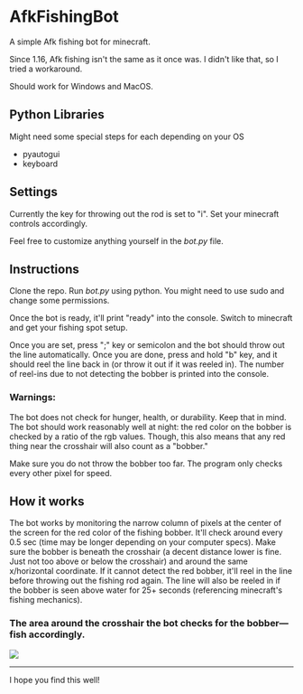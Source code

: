 # AfkFishingBot
A simple Afk fishing bot for minecraft.

Since 1.16, Afk fishing isn't the same as it once was. I didn't like that, so I tried a workaround. 

Should work for Windows and MacOS. 

## Python Libraries
Might need some special steps for each depending on your OS
- pyautogui
- keyboard

## Settings
Currently the key for throwing out the rod is set to "i". Set your minecraft controls accordingly.

Feel free to customize anything yourself in the <i>bot.py</i> file.


## Instructions
Clone the repo. Run <i>bot.py</i> using python. You might need to use sudo and change some permissions.

Once the bot is ready, it'll print "ready" into the console. Switch to minecraft and get your fishing spot setup. 

Once you are set, press ";" key or semicolon and the bot should throw out the line automatically. Once you are done, press and hold "b" key, and it should reel the line back in (or throw it out if it was reeled in). The number of reel-ins due to not detecting the bobber is printed into the console. 

### Warnings:
The bot does not check for hunger, health, or durability. Keep that in mind. The bot should work reasonably well at night: the red color on the bobber is checked by a ratio of the rgb values. Though, this also means that any red thing near the crosshair will also count as a "bobber."

Make sure you do not throw the bobber too far. The program only checks every other pixel for speed. 


## How it works
The bot works by monitoring the narrow column of pixels at the center of the screen for the red color of the fishing bobber. It'll check around every 0.5 sec (time may be longer depending on your computer specs). Make sure the bobber is beneath the crosshair (a decent distance lower is fine. Just not too above or below the crosshair) and around the same x/horizontal coordinate. If it cannot detect the red bobber, it'll reel in the line before throwing out the fishing rod again. The line will also be reeled in if the bobber is seen above water for 25+ seconds (referencing minecraft's fishing mechanics). 

### The area around the crosshair the bot checks for the bobber—fish accordingly. 
<img src="https://i.imgur.com/H5Cg8LY.png">
 

<hr>

I hope you find this well!


